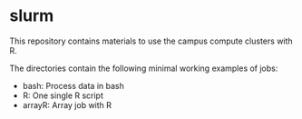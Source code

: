 # slurm

This repository contains materials to use the campus compute clusters with R.

The directories contain the following minimal working examples of jobs:

- bash: Process data in bash
- R: One single R script
- arrayR: Array job with R
